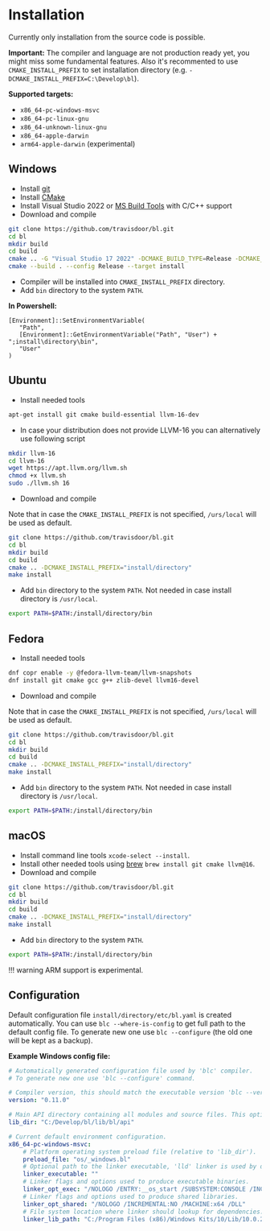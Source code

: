 # Installation

Currently only installation from the source code is possible.

**Important:** The compiler and language are not production ready yet, you might miss some fundamental features. Also it's recommented to use `CMAKE_INSTALL_PREFIX` to set installation directory (e.g. `-DCMAKE_INSTALL_PREFIX=C:\Develop\bl`).

**Supported targets:**

* `x86_64-pc-windows-msvc`
* `x86_64-pc-linux-gnu`
* `x86_64-unknown-linux-gnu`
* `x86_64-apple-darwin`
* `arm64-apple-darwin` (experimental)

## Windows

* Install [git](https://git-scm.com)
* Install [CMake](https://cmake.org)
* Install Visual Studio 2022 or [MS Build Tools](https://visualstudio.microsoft.com/visual-cpp-build-tools) with C/C++ support
* Download and compile

```bash
git clone https://github.com/travisdoor/bl.git
cd bl
mkdir build
cd build
cmake .. -G "Visual Studio 17 2022" -DCMAKE_BUILD_TYPE=Release -DCMAKE_INSTALL_PREFIX="install/directory"
cmake --build . --config Release --target install
```

* Compiler will be installed into `CMAKE_INSTALL_PREFIX` directory.
* Add `bin` directory to the system `PATH`.

**In Powershell:**
```
[Environment]::SetEnvironmentVariable(
   "Path",
   [Environment]::GetEnvironmentVariable("Path", "User") + ";install\directory\bin",
   "User"
)
```

## Ubuntu
* Install needed tools
```bash
apt-get install git cmake build-essential llvm-16-dev
```

* In case your distribution does not provide LLVM-16 you can alternatively use following script
```bash
mkdir llvm-16
cd llvm-16
wget https://apt.llvm.org/llvm.sh
chmod +x llvm.sh
sudo ./llvm.sh 16
```

* Download and compile

Note that in case the `CMAKE_INSTALL_PREFIX` is not specified, `/urs/local` will be used as default.

```bash
git clone https://github.com/travisdoor/bl.git
cd bl
mkdir build
cd build
cmake .. -DCMAKE_INSTALL_PREFIX="install/directory"
make install
```

* Add `bin` directory to the system `PATH`. Not needed in case install directory is `/usr/local`.

```bash
export PATH=$PATH:/install/directory/bin
```

## Fedora
* Install needed tools
```bash
dnf copr enable -y @fedora-llvm-team/llvm-snapshots
dnf install git cmake gcc g++ zlib-devel llvm16-devel
```

* Download and compile

Note that in case the `CMAKE_INSTALL_PREFIX` is not specified, `/urs/local` will be used as default.

```bash
git clone https://github.com/travisdoor/bl.git
cd bl
mkdir build
cd build
cmake .. -DCMAKE_INSTALL_PREFIX="install/directory"
make install
```

* Add `bin` directory to the system `PATH`. Not needed in case install directory is `/usr/local`.

```bash
export PATH=$PATH:/install/directory/bin
```

## macOS
* Install command line tools ``xcode-select --install``.
* Install other needed tools using [brew](https://brew.sh) `brew install git cmake llvm@16`.
* Download and compile

```bash
git clone https://github.com/travisdoor/bl.git
cd bl
mkdir build
cd build
cmake .. -DCMAKE_INSTALL_PREFIX="install/directory"
make install
```

* Add `bin` directory to the system `PATH`.

```bash
export PATH=$PATH:/install/directory/bin
```

!!! warning
    ARM support is experimental.


## Configuration

Default configuration file `install/directory/etc/bl.yaml` is created automatically. You can use `blc --where-is-config` to get full path to the default config file. To generate new one use `blc --configure` (the old one will be kept as a backup).

**Example Windows config file:**

```yaml
# Automatically generated configuration file used by 'blc' compiler.
# To generate new one use 'blc --configure' command.

# Compiler version, this should match the executable version 'blc --version'.
version: "0.11.0"

# Main API directory containing all modules and source files. This option is mandatory.
lib_dir: "C:/Develop/bl/lib/bl/api"

# Current default environment configuration.
x86_64-pc-windows-msvc:
    # Platform operating system preload file (relative to 'lib_dir').
    preload_file: "os/_windows.bl"
    # Optional path to the linker executable, 'lld' linker is used by default on some platforms.
    linker_executable: ""
    # Linker flags and options used to produce executable binaries.
    linker_opt_exec: "/NOLOGO /ENTRY:__os_start /SUBSYSTEM:CONSOLE /INCREMENTAL:NO /MACHINE:x64"
    # Linker flags and options used to produce shared libraries.
    linker_opt_shared: "/NOLOGO /INCREMENTAL:NO /MACHINE:x64 /DLL"
    # File system location where linker should lookup for dependencies.
    linker_lib_path: "C:/Program Files (x86)/Windows Kits/10/Lib/10.0.22000.0/ucrt/x64;C:/Program Files (x86)/Windows Kits/10/Lib/10.0.22000.0/um/x64;C:/Program Files/Microsoft Visual Studio/2022/Community/VC/Tools/MSVC/14.32.31326//lib/x64"
```

